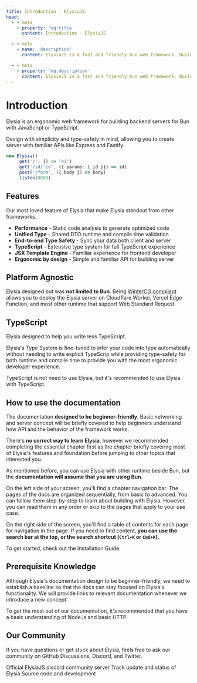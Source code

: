 ```yaml
---
title: Introduction - ElysiaJS
head:
  - - meta
    - property: 'og:title'
      content: Introduction - ElysiaJS

  - - meta
    - name: 'description'
      content: ElysiaJS is a fast and friendly bun web framework. Building on top of 3 philosophies, performance, simplicity, flexibility. Designed with TypeScript in mind. Elysia understands what you want and automatically infers the type from your code.

  - - meta
    - property: 'og:description'
      content: ElysiaJS is a fast and friendly bun web framework. Building on top of 3 philosophies, performance, simplicity, flexibility. Designed with TypeScript in mind. Elysia understands what you want and automatically infers the type from your code.
---
```


<script setup>
import Card from '../components/nearl/card.vue'
import Deck from '../components/nearl/card-deck.vue'
</script>

# Introduction
Elysia is an ergonomic web framework for building backend servers for Bun with JavaScript or TypeScript.

Design with simplicity and type-safety in mind, allowing you to create server with familiar APIs like Express and Fastify.

```typescript
new Elysia()
    .get('/', () => 'hi')
    .get('/id/:id', ({ params: { id }}) => id)
    .post('/form', ({ body }) => body)
    .listen(8080)
```

## Features
Our most loved feature of Elysia that make Elysia standout from other frameworks.

- **Performance** - Static code analysis to generate optimized code
- **Unified Type** - Shared DTO runtime and compile time validation
- **End-to-end Type Safety** - Sync your data both client and server
- **TypeScript** - Extensive type system for full TypeScript experience
- **JSX Template Engine** - Familiar experience for frontend developer
- **Ergonomic by design** - Simple and familiar API for building server

## Platform Agnostic
Elysia designed but was **not limited to Bun**. Being [WinterCG compliant](https://wintercg.org/) allows you to deploy the Elysia server on Cloudflare Worker, Vercel Edge Function, and most other runtime that support Web Standard Request.

## TypeScript
Elysia designed to help you write less TypeScript.

Elysia's Type System is fine-tuned to infer your code into type automatically without needing to write explicit TypeScrip while providing type-safety for both runtime and compile time to provide you with the most ergonomic developer experience.

TypeScript is not need to use Elysia, but it's recommended to use Elysia with TypeScript.

## How to use the documentation
The documentation **designed to be beginner-friendly**. Basic networking and server concept will be briefly covered to help beginners understand how API and the behavior of the framework works.

There's **no correct way to learn Elysia**, however we recommended completing the essential chapter first as the chapter briefly covering most of Elysia's features and foundation before jumping to other topics that interested you.

As mentioned before, you can use Elysia with other runtime beside Bun, but the __documentation will assume that you are using Bun__.

On the left side of your screen, you'll find a chapter navigation bar. The pages of the docs are organized sequentially, from basic to advanced. You can follow them step-by-step to learn about building with Elysia. However, you can read them in any order or skip to the pages that apply to your use case.

On the right side of the screen, you'll find a table of contents for each page for navigation in the page. If you need to find content, **you can use the search bar at the top, or the search shortcut (`Ctrl+K` or `Cmd+K`).**

To get started, check out the Installation Guide.

## Prerequisite Knowledge
Although Elysia's documentation design to be beginner-friendly, we need to establish a baseline so that the docs can stay focused on Elysia's functionality. We will provide links to relevant documentation whenever we introduce a new concept.

To get the most out of our documentation, it's recommended that you have a basic understanding of Node.js and basic HTTP.

## Our Community
If you have questions or get stuck about Elysia, feels free to ask our community on GitHub Discussions, Discord, and Twitter.

<Deck>
    <Card title="Discord" href="https://discord.com/invite/phrduBNq?utm_source=Discord%20Widget&utm_medium=Connect">
        Official ElysiaJS discord community server
    </Card>
    <Card title="Twitter" href="https://twitter.com/elysiajs">
        Track update and status of Elysia
    </Card>
    <Card title="GitHub" href="https://github.com/elysiajs">
        Source code and development
    </Card>
</Deck>


